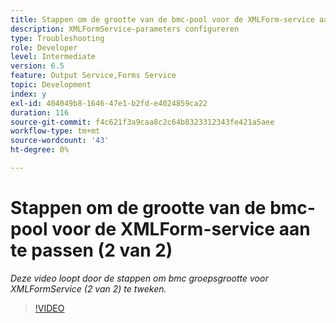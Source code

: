 ```yaml
---
title: Stappen om de grootte van de bmc-pool voor de XMLForm-service aan te passen (2 van 2)
description: XMLFormService-parameters configureren
type: Troubleshooting
role: Developer
level: Intermediate
version: 6.5
feature: Output Service,Forms Service
topic: Development
index: y
exl-id: 404049b8-1646-47e1-b2fd-e4024859ca22
duration: 116
source-git-commit: f4c621f3a9caa8c2c64b8323312343fe421a5aee
workflow-type: tm+mt
source-wordcount: '43'
ht-degree: 0%

---
```



# Stappen om de grootte van de bmc-pool voor de XMLForm-service aan te passen (2 van 2)

*Deze video loopt door de stappen om bmc groepsgrootte voor XMLFormService (2 van 2) te tweken.*

>[!VIDEO](https://video.tv.adobe.com/v/335553?quality=12&learn=on)
